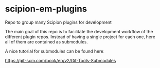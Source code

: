 # scipion-em-plugins
Repo to group many Scipion plugins for development

The main goal of this repo is to facilitate the development workflow of the different plugin repos.
Instead of having a single project for each one, here all of them are contained as submodules. 

A nice tutorial for submodules can be found here:

https://git-scm.com/book/en/v2/Git-Tools-Submodules

